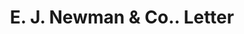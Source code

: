 ---
doi: 10.7916/D8FR17NF
date_other: '1880'
date_other_textual: 1880-1889
form: correspondence
genre:
- Letters (correspondence)
name:
- E. J. Newman & Co.
object_in_context_url: https://biggert.cul.columbia.edu/items/view/ave_biggert_00886
subject_hierarchical_geographic:
- Buffalo, New York, United States
subject_name:
- E. J. Newman & Co.
title: E. J. Newman & Co.. Letter
sort_title: E. J. Newman & Co.. Letter
call_number: ave_biggert_00886
coordinates:
- 42.90472222222222,-78.84944444444444
pid: ave_biggert_00886
identifiers: ave_biggert_00886
thumbnail: https://derivativo-1.library.columbia.edu/iiif/2/ldpd:345813/full/!256,256/0/native.jpg
permalink: /biggert/ave_biggert_00886/
layout: iiif-image-page
---